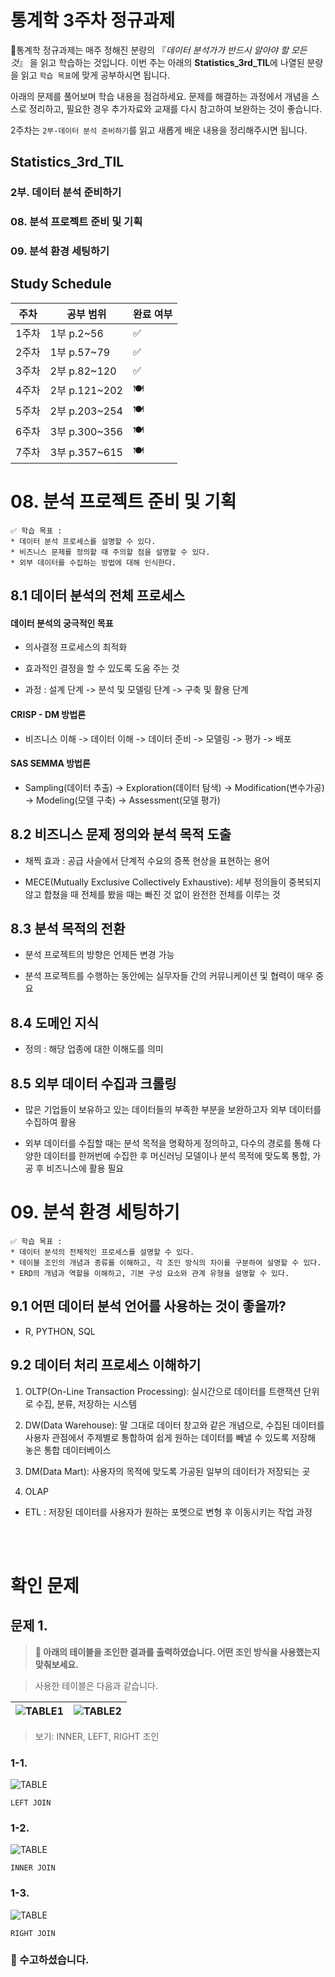 # 통계학 3주차 정규과제

📌통계학 정규과제는 매주 정해진 분량의 『*데이터 분석가가 반드시 알아야 할 모든 것*』 을 읽고 학습하는 것입니다. 이번 주는 아래의 **Statistics_3rd_TIL**에 나열된 분량을 읽고 `학습 목표`에 맞게 공부하시면 됩니다.

아래의 문제를 풀어보며 학습 내용을 점검하세요. 문제를 해결하는 과정에서 개념을 스스로 정리하고, 필요한 경우 추가자료와 교재를 다시 참고하여 보완하는 것이 좋습니다.

2주차는 `2부-데이터 분석 준비하기`를 읽고 새롭게 배운 내용을 정리해주시면 됩니다.


## Statistics_3rd_TIL

### 2부. 데이터 분석 준비하기
### 08. 분석 프로젝트 준비 및 기획
### 09. 분석 환경 세팅하기



## Study Schedule

|주차 | 공부 범위     | 완료 여부 |
|----|----------------|----------|
|1주차| 1부 p.2~56     | ✅      |
|2주차| 1부 p.57~79    | ✅      | 
|3주차| 2부 p.82~120   | ✅      | 
|4주차| 2부 p.121~202  | 🍽️      | 
|5주차| 2부 p.203~254  | 🍽️      | 
|6주차| 3부 p.300~356  | 🍽️      | 
|7주차| 3부 p.357~615  | 🍽️      |  

<!-- 여기까진 그대로 둬 주세요-->

# 08. 분석 프로젝트 준비 및 기획

```
✅ 학습 목표 :
* 데이터 분석 프로세스를 설명할 수 있다.
* 비즈니스 문제를 정의할 때 주의할 점을 설명할 수 있다.
* 외부 데이터를 수집하는 방법에 대해 인식한다.
```
<!-- 새롭게 배운 내용을 자유롭게 정리해주세요.-->

## 8.1 데이터 분석의 전체 프로세스 

#### 데이터 분석의 궁극적인 목표

* 의사결정 프로세스의 최적화 
* 효과적인 결정을 할 수 있도록 도움 주는 것 

* 과정 : 설계 단계 -> 분석 및 모델링 단계 -> 구축 및 활용 단계 

#### CRISP - DM 방법론 

* 비즈니스 이해 -> 데이터 이해 -> 데이터 준비 -> 모델링 -> 평가 -> 배포

#### SAS SEMMA 방법론

* Sampling(데이터 추출) -> Exploration(데이터 탐색) -> Modification(변수가공) -> Modeling(모델 구축) -> Assessment(모델 평가)

## 8.2 비즈니스 문제 정의와 분석 목적 도출 

* 채찍 효과 : 공급 사슬에서 단계적 수요의 증폭 현상을 표현하는 용어 

* MECE(Mutually Exclusive Collectively Exhaustive): 세부 정의들이 중복되지 않고 합쳤을 때 전체를 봤을 때는 빠진 것 없이 완전한 전체를 이루는 것 

## 8.3 분석 목적의 전환 

* 분석 프로젝트의 방향은 언제든 변경 가능 

* 분석 프로젝트를 수행하는 동안에는 실무자들 간의 커뮤니케이션 및 협력이 매우 중요 

## 8.4 도메인 지식 

* 정의 : 해당 업종에 대한 이해도를 의미 

## 8.5 외부 데이터 수집과 크롤링

* 많은 기업들이 보유하고 있는 데이터들의 부족한 부분을 보완하고자 외부 데이터를 수집하여 활용 

* 외부 데이터를 수집할 때는 분석 목적을 명확하게 정의하고, 다수의 경로를 통해 다양한 데이터를 한꺼번에 수집한 후 머신러닝 모델이나 분석 목적에 맞도록 통합, 가공 후 비즈니스에 활용 필요 



# 09. 분석 환경 세팅하기

```
✅ 학습 목표 :
* 데이터 분석의 전체적인 프로세스를 설명할 수 있다.
* 테이블 조인의 개념과 종류를 이해하고, 각 조인 방식의 차이를 구분하여 설명할 수 있다.
* ERD의 개념과 역할을 이해하고, 기본 구성 요소와 관계 유형을 설명할 수 있다.
```

<!-- 새롭게 배운 내용을 자유롭게 정리해주세요.-->

## 9.1 어떤 데이터 분석 언어를 사용하는 것이 좋을까?

* R, PYTHON, SQL 

## 9.2 데이터 처리 프로세스 이해하기  

1. OLTP(On-Line Transaction Processing): 실시간으로 데이터를 트랜잭션 단위로 수집, 분류, 저장하는 시스템

2. DW(Data Warehouse): 말 그대로 데이터 창고와 같은 개념으로, 수집된 데이터를 사용자 관점에서 주제별로 통합하여 쉽게 원하는 데이터를 빼낼 수 있도록 저장해 놓은 통합 데이터베이스

3. DM(Data Mart): 사용자의 목적에 맞도록 가공된 일부의 데이터가 저장되는 곳

4. OLAP 

* ETL : 저장된 데이터를 사용자가 원하는 포멧으로 변형 후 이동시키는 작업 과정 

<br>
<br>

# 확인 문제

## 문제 1.

> **🧚 아래의 테이블을 조인한 결과를 출력하였습니다. 어떤 조인 방식을 사용했는지 맞춰보세요.**

> 사용한 테이블은 다음과 같습니다.

![TABLE1](https://github.com/ejejbb/Template/raw/main/File/2.6.PNG)|![TABLE2](https://github.com/ejejbb/Template/raw/main/File/2.7.PNG)
---|---|

> 보기: INNER, LEFT, RIGHT 조인

<!-- 테이블 조인의 종류를 이해하였는지 확인하기 위한 문제입니다. 각 테이블이 어떤 조인 방식을 이용하였을지 고민해보고 각 테이블 아래에 답을 작성해주세요.-->

### 1-1. 
![TABLE](https://github.com/ejejbb/Template/raw/main/File/2-1.PNG)
```
LEFT JOIN
```



### 1-2. 
![TABLE](https://github.com/ejejbb/Template/raw/main/File/2-3.PNG)
```
INNER JOIN
```

### 1-3. 
![TABLE](https://github.com/ejejbb/Template/raw/main/File/2-2.PNG)
```
RIGHT JOIN
```

### 🎉 수고하셨습니다.